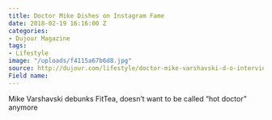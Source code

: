 ```yaml
---
title: Doctor Mike Dishes on Instagram Fame
date: 2018-02-19 16:16:00 Z
categories:
- Dujour Magazine
tags:
- Lifestyle
image: "/uploads/f4115a67b6d8.jpg"
source: http://dujour.com/lifestyle/doctor-mike-varshavski-d-o-interview-instagram-famous/
Field name: 
---
```


Mike Varshavski debunks FitTea, doesn’t want to be called “hot doctor” anymore

